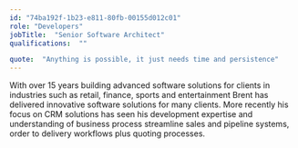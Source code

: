 ```yaml
---
id: "74ba192f-1b23-e811-80fb-00155d012c01"
role: "Developers"
jobTitle:  "Senior Software Architect"
qualifications:  ""

quote:  "Anything is possible, it just needs time and persistence"
---
```


With over 15 years building advanced software solutions for clients in industries such as retail, finance, sports and entertainment Brent has delivered innovative software solutions for many clients. More recently his focus on CRM solutions has seen his development expertise and understanding of business process streamline sales and pipeline systems, order to delivery workflows plus quoting processes.   